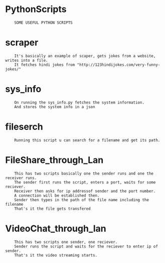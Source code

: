 # PythonScripts
		SOME USEFUL PYTHON SCRIPTS

# scraper
		It's basically an example of scaper, gets jokes from a website, writes into a file.
		It fetches hindi jokes from "http://123hindijokes.com/very-funny-jokes/"

# sys_info
		On running the sys_info.py fetches the system information.
		And stores the system info in a json 
  
# fileserch
		Running this script u can search for a filename and get its path.

# FileShare_through_Lan
		This has two scripts basically one the sender runs and one the receiver runs.
		The sender first runs the script, enters a port, waits for some reciever.
		Receiver then asks for ip addressof sender and the port number.
		A connection will be established then.
		Sender then types in the path of the file name including the filename 
		That's it the file gets transfered
		
# VideoChat_through_lan
		This has two scripts one sender, one reciever.
		Sender runs the script and waits for the reciever to enter ip of sender.
		That's it the video streaming starts.
